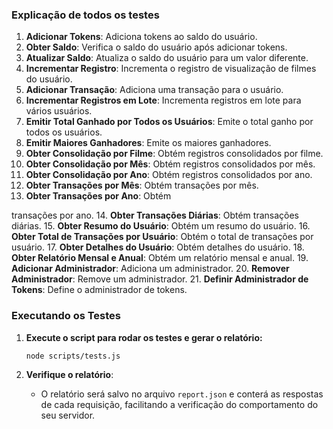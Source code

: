 ### Explicação de todos os testes

1. **Adicionar Tokens**: Adiciona tokens ao saldo do usuário.
2. **Obter Saldo**: Verifica o saldo do usuário após adicionar tokens.
3. **Atualizar Saldo**: Atualiza o saldo do usuário para um valor diferente.
4. **Incrementar Registro**: Incrementa o registro de visualização de filmes do usuário.
5. **Adicionar Transação**: Adiciona uma transação para o usuário.
6. **Incrementar Registros em Lote**: Incrementa registros em lote para vários usuários.
7. **Emitir Total Ganhado por Todos os Usuários**: Emite o total ganho por todos os usuários.
8. **Emitir Maiores Ganhadores**: Emite os maiores ganhadores.
9. **Obter Consolidação por Filme**: Obtém registros consolidados por filme.
10. **Obter Consolidação por Mês**: Obtém registros consolidados por mês.
11. **Obter Consolidação por Ano**: Obtém registros consolidados por ano.
12. **Obter Transações por Mês**: Obtém transações por mês.
13. **Obter Transações por Ano**: Obtém

 transações por ano.
14. **Obter Transações Diárias**: Obtém transações diárias.
15. **Obter Resumo do Usuário**: Obtém um resumo do usuário.
16. **Obter Total de Transações por Usuário**: Obtém o total de transações por usuário.
17. **Obter Detalhes do Usuário**: Obtém detalhes do usuário.
18. **Obter Relatório Mensal e Anual**: Obtém um relatório mensal e anual.
19. **Adicionar Administrador**: Adiciona um administrador.
20. **Remover Administrador**: Remove um administrador.
21. **Definir Administrador de Tokens**: Define o administrador de tokens.

### Executando os Testes

1. **Execute o script para rodar os testes e gerar o relatório:**

   ```sh
   node scripts/tests.js
   ```

2. **Verifique o relatório**:
   - O relatório será salvo no arquivo `report.json` e conterá as respostas de cada requisição, facilitando a verificação do comportamento do seu servidor.